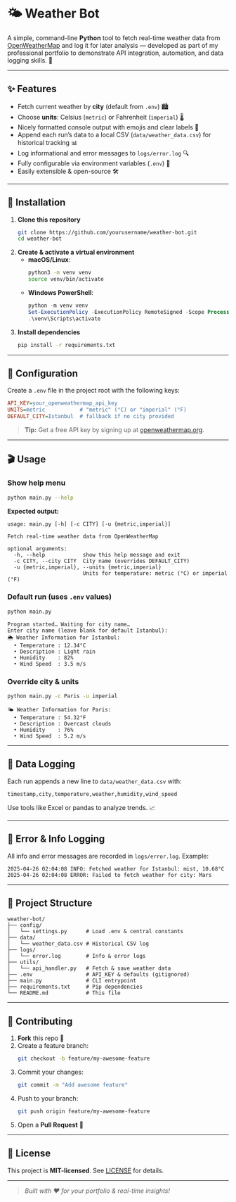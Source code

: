 # 🌤️ Weather Bot

A simple, command-line **Python** tool to fetch real-time weather data from [OpenWeatherMap](https://openweathermap.org/) and log it for later analysis — developed as part of my professional portfolio to demonstrate API integration, automation, and data logging skills. 🚀


---

## ✨ Features

- Fetch current weather by **city** (default from `.env`) 🏙️
- Choose **units**: Celsius (`metric`) or Fahrenheit (`imperial`) 🌡️
- Nicely formatted console output with emojis and clear labels 💬
- Append each run’s data to a local CSV (`data/weather_data.csv`) for historical tracking 📊
- Log informational and error messages to `logs/error.log` 🔍
- Fully configurable via environment variables (`.env`) 🔐
- Easily extensible & open-source 🛠️

---

## 🚀 Installation

1. **Clone this repository**
   ```bash
   git clone https://github.com/yourusername/weather-bot.git
   cd weather-bot
   ```
2. **Create & activate a virtual environment**
   - **macOS/Linux**:
     ```bash
     python3 -m venv venv
     source venv/bin/activate
     ```
   - **Windows PowerShell**:
     ```powershell
     python -m venv venv
     Set-ExecutionPolicy -ExecutionPolicy RemoteSigned -Scope Process
     .\venv\Scripts\activate
     ```
3. **Install dependencies**
   ```bash
   pip install -r requirements.txt
   ```

---

## 🔧 Configuration

Create a `.env` file in the project root with the following keys:

```ini
API_KEY=your_openweathermap_api_key
UNITS=metric           # "metric" (°C) or "imperial" (°F)
DEFAULT_CITY=Istanbul  # fallback if no city provided
```

> **Tip:** Get a free API key by signing up at [openweathermap.org](https://openweathermap.org/).

---

## 🎬 Usage

### Show help menu
```bash
python main.py --help
```

**Expected output:**
```
usage: main.py [-h] [-c CITY] [-u {metric,imperial}]

Fetch real‑time weather data from OpenWeatherMap

optional arguments:
  -h, --help            show this help message and exit
  -c CITY, --city CITY  City name (overrides DEFAULT_CITY)
  -u {metric,imperial}, --units {metric,imperial}
                        Units for temperature: metric (°C) or imperial (°F)
```

### Default run (uses `.env` values)
```bash
python main.py
```
```
Program started… Waiting for city name…
Enter city name (leave blank for default Istanbul): 
🌦️ Weather Information for Istanbul:
  • Temperature : 12.34°C
  • Description : Light rain
  • Humidity    : 82%
  • Wind Speed  : 3.5 m/s
```

### Override city & units
```bash
python main.py -c Paris -u imperial
```
```
🌤️ Weather Information for Paris:
  • Temperature : 54.32°F
  • Description : Overcast clouds
  • Humidity    : 76%
  • Wind Speed  : 5.2 m/s
```

---

## 💾 Data Logging

Each run appends a new line to `data/weather_data.csv` with:
```
timestamp,city,temperature,weather,humidity,wind_speed
```
Use tools like Excel or pandas to analyze trends. 📈

---

## 📝 Error & Info Logging

All info and error messages are recorded in `logs/error.log`. Example:
```
2025-04-26 02:04:08 INFO: Fetched weather for Istanbul: mist, 10.68°C
2025-04-26 02:04:08 ERROR: Failed to fetch weather for city: Mars
```

---

## 📂 Project Structure

```text
weather-bot/
├── config/
│   └── settings.py      # Load .env & central constants
├── data/
│   └── weather_data.csv # Historical CSV log
├── logs/
│   └── error.log        # Info & error logs
├── utils/
│   └── api_handler.py   # Fetch & save weather data
├── .env                 # API_KEY & defaults (gitignored)
├── main.py              # CLI entrypoint
├── requirements.txt     # Pip dependencies
└── README.md            # This file
```

---

## 🤝 Contributing

1. **Fork** this repo 🎉
2. Create a feature branch:
   ```bash
   git checkout -b feature/my-awesome-feature
   ```
3. Commit your changes:
   ```bash
   git commit -m "Add awesome feature"
   ```
4. Push to your branch:
   ```bash
   git push origin feature/my-awesome-feature
   ```
5. Open a **Pull Request** 🚀

---

## 📜 License

This project is **MIT-licensed**. See [LICENSE](LICENSE) for details.

---

> _Built with ❤️ for your portfolio & real-time insights!_



